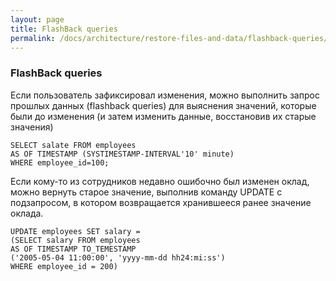 ```yaml
---
layout: page
title: FlashBack queries
permalink: /docs/architecture/restore-files-and-data/flashback-queries/
---
```


<h3>FlashBack queries</h3>


Если пользователь зафиксировал изменения, можно выполнить запрос прошлых данных (flashback queries) для выяснения значений, которые были до изменения (и затем изменить данные, восстановив их старые значения)

    SELECT salate FROM employees
    AS OF TIMESTAMP (SYSTIMESTAMP-INTERVAL'10' minute)
    WHERE employee_id=100;


Если кому-то из сотрудников недавно ошибочно был изменен оклад, можно вернуть старое значение, выполнив команду UPDATE с подзапросом, в котором возвращается хранившееся ранее значение оклада.


    UPDATE employees SET salary =
    (SELECT salary FROM employees
    AS OF TIMESTAMP TO_TEMESTAMP
    ('2005-05-04 11:00:00', 'yyyy-mm-dd hh24:mi:ss')
    WHERE employee_id = 200)
